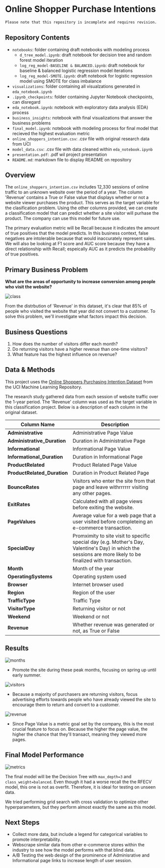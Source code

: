 # Online Shopper Purchase Intentions

```diff
Please note that this repository is incomplete and requires revision.
```

## Repository Contents

- `notebooks`: folder containing draft notebooks with modeling process
    - `d_tree_model.ipynb`: draft notebook for decision tree and random forest model iteration
    - `log_reg_model-BASELINE & BALANCED.ipynb`: draft notebook for baseline & balanced logistic regression model iterations
    - `log_reg_model-SMOTE.ipynb`: draft notebook for logistic regression model using SMOTE for class imbalance
- `visualizations`: folder containing all visualzations generated in `eda_notebook.ipynb`
- `.ipynb_checkpoints`: folder containing Jupyter Notebook checkpoints, can disregard
- `eda_notebook.ipynb`: notebook with exploratory data analysis (EDA) process
- `business_insights`: notebook with final visualizations that answer the business problems
- `final_model.ipynb`: notebook with modeling process for final model that recieved the highest evaluation metric
- `online_shoppers_intention.csv`: .csv file with original research data from UCI
- `model_data.csv`: .csv file with data cleaned within `eda_notebook.ipynb`
- `presentation.pdf`: .pdf wil project presentation
- `README.md`: markdown file to display README on repository

## Overview

The `online_shoppers_intention.csv` includes 12,330 sessions of online traffic to an unknown website over the period of a year. The column 'Revenue' contains a True or False value that displays whether or not a website viewer purchases the product. This serves as the target variable for the clasification problem. Using the other columns provided, we can create a classification model that can predict whether a site visitor will purhase the product. The company can use this model for future use.

The primary evaluation metric will be Recall because it indicates the amount of true positives that the model predicts. In this business context, false negatives are intolerable because that would inaccurately represent sales. We will also be looking at F1 score and AUC score because they have a direct relationship with Recall; espeically AUC as it predicts the probability of true positives.

## Primary Business Problem

**What are the areas of opportunity to increase conversion among people who visit the website?**

![class](/visualizations/class_imbalance.png)

From the distrbution of 'Revenue' in this dataset, it's clear that 85% of people who visited the website that year did not convert to a customer. To solve this problem, we'll investigate what factors impact this decision.

## Business Questions

1. How does the number of visitors differ each month?
2. Do returning visitors have a higher revenue than one-time visitors?
3. What feature has the highest influence on revenue?

## Data & Methods

This project uses the [Online Shoppers Purchasing Intention Dataset](https://archive.ics.uci.edu/ml/datasets/Online+Shoppers+Purchasing+Intention+Dataset#) from the UCI Machine Learning Repository.

The research study gathered data from each session of website traffic over the 1-year period. The 'Revenue' column was used as the target variable in this classification project. Below is a description of each column in the original dataset.

| Column Name | Description |
|-|-|
| **Administrative** | Administrative Page Value |
| **Administrative_Duration** | Duration in Administrative Page |
| **Informational** | Informational Page Value |
| **Informational_Duration** | Duration in Informational Page |
| **ProductRelated** | Product Related Page Value |
| **ProductRelated_Duration** | Duration in Product Related Page |
| **BounceRates** | Visitors who enter the site from that page and leave withrrrrrr visiting any other pages. |
| **ExitRates** | Calculated with all page views before exiting the website. |
| **PageValues** | Average value for a web page that a user visited before completeing an e-commerce transaction. |
| **SpecialDay** | Promximity to site visit to specific special day (e.g. Mother's Day, Valentine's Day) in which the sessions are more likely to be finalized with transaction. |
| **Month** | Month of the year |
| **OperatingSystems** | Operating system used |
| **Browser** | Internet browser used |
| **Region** | Region of the user |
| **TrafficType** | Traffic Type |
| **VisitorType** | Returning visitor or not |
| **Weekend** | Weekend or not |
| **Revenue** | Whether revenue was generated or not, as True or False |

## Results

![months](/visualizations/num_visitors.png)

- Promote the site during these peak months, focusing on spring up until early summer.

![visitors](./visualizations/visitor_types.png)

- Because a majority of purchasers are returning visitors, focus advertising efforts towards people who have already viewed the site to encourage them to return and convert to a customer.

![revenue](./visualizations/target_correlation.png)

- Since Page Value is a metric goal set by the company, this is the most crucial feature to focus on. Because the higher the page value, the higher the chance that they'll transact, meaning they viewed more pages.

## Final Model Performance

![metrics](/visualizations/final_metrics.png)

The final model will be the Decision Tree with `max_depth=3` and `class_weight=balanced`. Even though it had a worse recall the the RFECV model, this one is not as overfit. Therefore, it is ideal for testing on unseen data.

We tried performing grid search with cross validation to optimize other hyperparameters, but they perform almost exactly the same as this model.

## Next Steps
- Collect more data, but include a legend for categorical variables to promote interpretability.
- Webscrape similar data from other e-commerce stores within the industry to see how the model performs with that blind data.
- A/B Testing the web design of the prominence of Adminisrative and Informational page links to increase length of user session.
